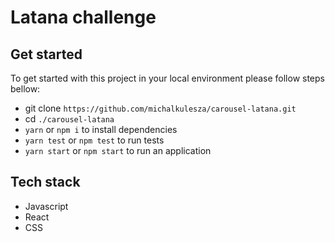 # Latana challenge

## Get started

To get started with this project in your local environment please follow steps bellow:

- git clone `https://github.com/michalkulesza/carousel-latana.git`
- cd `./carousel-latana`
- `yarn` or `npm i` to install dependencies
- `yarn test` or `npm test` to run tests
- `yarn start` or `npm start` to run an application

## Tech stack

- Javascript
- React
- CSS
